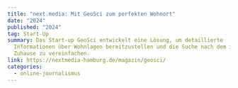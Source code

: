 ```yaml
---
title: "next.media: Mit GeoSci zum perfekten Wohnort"
date: "2024"
published: "2024"
tag: Start-Up
summary: Das Start-up GeoSci entwickelt eine Lösung, um detaillierte
  Informationen über Wohnlagen bereitzustellen und die Suche nach dem idealen
  Zuhause zu vereinfachen.
link: https://nextmedia-hamburg.de/magazin/geosci/
categories:
  - online-journalismus
---
```

